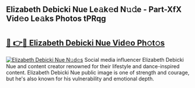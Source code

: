 ## Elizabeth Debicki Nue Le𝚊k𝚎d N𝚞𝚍e - Part-XfX Vid𝚎o Le𝚊ks Photos tPRqg

# <h2><a href="http://fb96vk6.evod.top/?m=Elizabeth+Debicki+Nue">🔗 👉🔴 Elizabeth Debicki Nue Vid𝚎o Ph𝚘t𝚘s</a></h2>

[![Elizabeth Debicki Nue N𝚞d𝚎s](https://i.imgur.com/8V9OHl7.gif)](http://fb96vk6.evod.top/?m=Elizabeth+Debicki+Nue)
Social media influencer Elizabeth Debicki Nue and content creator renowned for their lifestyle and dance-inspired content. Elizabeth Debicki Nue public image is one of strength and courage, but he's also known for his vulnerability and emotional depth. 
